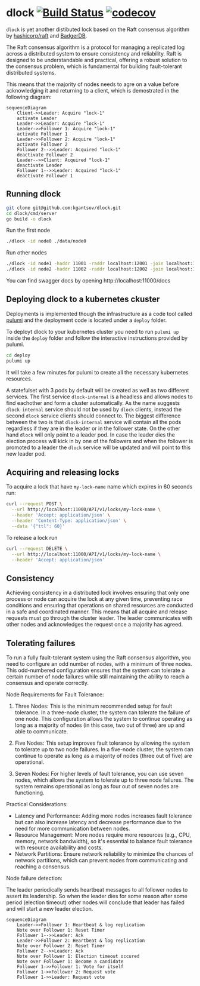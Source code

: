 # dlock [![Build Status](https://drone.coroutine.dev/api/badges/kgantsov/dlock/status.svg)](https://drone.coroutine.dev/kgantsov/dlock) [![codecov](https://codecov.io/gh/kgantsov/dlock/graph/badge.svg?token=PQHO5EUSG7)](https://codecov.io/gh/kgantsov/dlock)
`dlock` is yet another distibuted lock based on the Raft consensus algorithm by
[hashicorp/raft](https://github.com/hashicorp/raft) and [BadgerDB](https://dgraph.io/blog/post/badger/).

The Raft consensus algorithm is a protocol for managing a replicated log across a distributed system to ensure consistency and reliability. Raft is designed to be understandable and practical, offering a robust solution to the consensus problem, which is fundamental for building fault-tolerant distributed systems. 

This means that the majority of nodes needs to agre on a value before acknowledging it and returning to a client, which is demostrated in the following diagram:

```mermaid
sequenceDiagram
    Client->>Leader: Acquire "lock-1"
    activate Leader
    Leader->>Leader: Acquire "lock-1"
    Leader->>Follower 1: Acquire "lock-1"
    activate Follower 1
    Leader->>Follower 2: Acquire "lock-1"
    activate Follower 2
    Follower 2-->>Leader: Acquired "lock-1"
    deactivate Follower 2
    Leader-->>Client: Acquired "lock-1"
    deactivate Leader
    Follower 1-->>Leader: Acquired "lock-1"
    deactivate Follower 1
```


## Running dlock

```bash
git clone git@github.com:kgantsov/dlock.git
cd dlock/cmd/server
go build -o dlock
```

Run the first node

```bash
./dlock -id node0 ./data/node0
```

Run other nodes

```bash
./dlock -id node1 -haddr 11001 -raddr localhost:12001 -join localhost:11000 ./data/node1
./dlock -id node2 -haddr 11002 -raddr localhost:12002 -join localhost:11000 ./data/node2
```

You can find swagger docs by opening http://localhost:11000/docs


## Deploying dlock to a kubernetes ckuster

Deployments is implemented though the infrastructure as a code tool called [pulumi](https://www.pulumi.com/) and the deployment code is located under a `deploy` folder.

To deployt dlock to your kubernetes cluster you need to run `pulumi up` inside the `deploy` folder and follow the interactive instructions provided by pulumi.

```bash
cd deploy
pulumi up
```
It will take a few minutes for pulumi to create all the necessary kubernetes resources.

A statefulset with 3 pods by default will be created as well as two different services. The first service `dlock-internal` is a headless and allows nodes to find eachother and form a cluster automatically. As the name suggests `dlock-internal` service should not be used by `dlock` clients, instead the second `dlock` service clients should connect to. The biggest difference between the two is that `dlock-internal` service will contain all the pods regardless if they are in the leader or in the follower state. On the other hand `dlock` will only point to a leader pod. In case the leader dies the election process will kick in by one of the followers and when the follower is promoted to a leader the `dlock` service will be updated and will point to this new leader pod.


## Acquiring and releasing locks

To acquire a lock that have `my-lock-name` name which expires in 60 seconds run:

```bash
curl --request POST \
  --url http://localhost:11000/API/v1/locks/my-lock-name \
  --header 'Accept: application/json' \
  --header 'Content-Type: application/json' \
  --data '{"ttl": 60}'
```

To release a lock run

```bash
curl --request DELETE \
  --url http://localhost:11000/API/v1/locks/my-lock-name \
  --header 'Accept: application/json'
```

## Consistency
Achieving consistency in a distributed lock involves ensuring that only one process or node can acquire the lock at any given time, preventing race conditions and ensuring that operations on shared resources are conducted in a safe and coordinated manner. This means that all acquire and release requests must go through the cluster leader. The leader communicates with other nodes and acknowledges the request once a majority has agreed.

## Tolerating failures
To run a fully fault-tolerant system using the Raft consensus algorithm, you need to configure an odd number of nodes, with a minimum of three nodes. This odd-numbered configuration ensures that the system can tolerate a certain number of node failures while still maintaining the ability to reach a consensus and operate correctly.

Node Requirements for Fault Tolerance:

1. Three Nodes: This is the minimum recommended setup for fault tolerance. In a three-node cluster, the system can tolerate the failure of one node. This configuration allows the system to continue operating as long as a majority of nodes (in this case, two out of three) are up and able to communicate.

2. Five Nodes: This setup improves fault tolerance by allowing the system to tolerate up to two node failures. In a five-node cluster, the system can continue to operate as long as a majority of nodes (three out of five) are operational.

3. Seven Nodes: For higher levels of fault tolerance, you can use seven nodes, which allows the system to tolerate up to three node failures. The system remains operational as long as four out of seven nodes are functioning.

Practical Considerations:

- Latency and Performance: Adding more nodes increases fault tolerance but can also increase latency and decrease performance due to the need for more communication between nodes.
- Resource Management: More nodes require more resources (e.g., CPU, memory, network bandwidth), so it's essential to balance fault tolerance with resource availability and costs.
- Network Partitions: Ensure network reliability to minimize the chances of network partitions, which can prevent nodes from communicating and reaching a consensus.

Node failure detection:

The leader periodically sends heartbeat messages to all follower nodes to assert its leadership. So when the leader dies for some reason after some period (election timeout) other nodes will conclude that leader has failed and will start a new leader election.

```mermaid
sequenceDiagram
    Leader->>Follower 1: Heartbeat & log replication
    Note over Follower 1: Reset Timer
    Follower 1-->>Leader: Ack
    Leader->>Follower 2: Heartbeat & log replication
    Note over Follower 2: Reset Timer
    Follower 2-->>Leader: Ack
    Note over Follower 1: Election timeout occured
    Note over Follower 1: Become a candidate
    Follower 1->>Follower 1: Vote for itself
    Follower 1->>Follower 2: Request vote
    Follower 1->>Leader: Request vote
```
